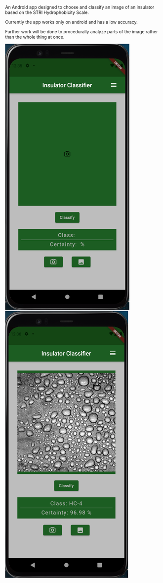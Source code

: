 An Android app designed to choose and classify an image of an insulator based on the STRI Hydrophobicity Scale.

Currently the app works only on android and has a low accuracy.

Further work will be done to procedurally analyze parts of the image rather than the whole thing at once.

![](assets/AppPreview0.PNG)
![](assets/AppPreview1.PNG)
